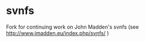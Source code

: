 svnfs
=====

Fork for continuing work on John Madden's svnfs (see http://www.jmadden.eu/index.php/svnfs/ )